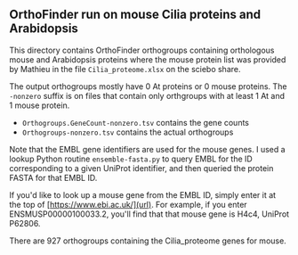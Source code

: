 ## OrthoFinder run on mouse Cilia proteins and Arabidopsis

This directory contains OrthoFinder orthogroups containing orthologous mouse and Arabidopsis proteins where the mouse protein list was 
provided by Mathieu in the file `Cilia_proteome.xlsx` on the sciebo share.

The output orthogroups mostly have 0 At proteins or 0 mouse proteins. The `-nonzero` suffix is on files that contain only orthgroups with at least 
1 At and 1 mouse protein.

- `Orthogroups.GeneCount-nonzero.tsv` contains the gene counts
- `Orthogroups-nonzero.tsv` contains the actual orthogroups

Note that the EMBL gene identifiers are used for the mouse genes. I used a lookup Python routine `ensemble-fasta.py` to query EMBL for the ID
corresponding to a given UniProt identifier, and then queried the protein FASTA for that EMBL ID.

If you'd like to look up a mouse gene from the EMBL ID, simply enter it at the top of [https://www.ebi.ac.uk/](url). For example, if you enter ENSMUSP00000100033.2,
you'll find that that mouse gene is H4c4, UniProt P62806.

There are 927 orthogroups containing the Cilia_proteome genes for mouse.
